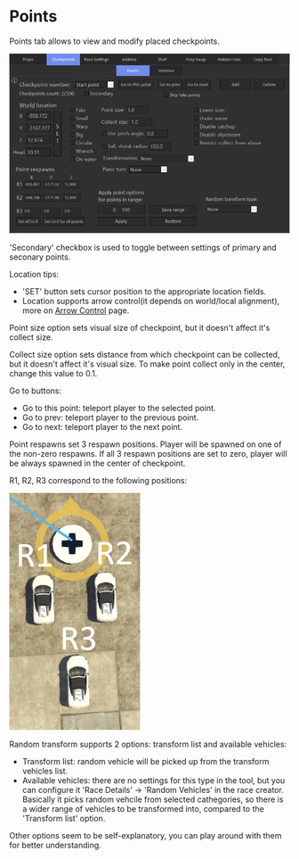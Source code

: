 # Points

Points tab allows to view and modify placed checkpoints.

![Points1](../../assets/images/checkpoints/img01.png)

'Secondary' checkbox is used to toggle between settings of primary and seconary points.

Location tips: 

- 'SET' button sets cursor position to the appropriate location fields.
- Location supports arrow control(it depends on world/local alignment), more on [Arrow Control](../../../tips/arrow-control) page.

Point size option sets visual size of checkpoint, but it doesn't affect it's collect size.

Collect size option sets distance from which checkpoint can be collected, but it doesn't affect it's visual size. To make point collect only in the center, change this value to 0.1.

Go to buttons:

- Go to this point: teleport player to the selected point.
- Go to prev: teleport player to the previous point.
- Go to next: teleport player to the next point.

Point respawns set 3 respawn positions. Player will be spawned on one of the non-zero respawns. If all 3 respawn positions are set to zero, player will be always spawned in the center of checkpoint.

R1, R2, R3 correspond to the following positions:

![Points2](../../assets/images/checkpoints/img02.png)

Random transform supports 2 options: transform list and available vehicles:

- Transform list: random vehicle will be picked up from the transform vehicles list.
- Available vehicles: there are no settings for this type in the tool, but you can configure it 'Race Details' -> 'Random Vehicles' in the race creator.
Basically it picks random vehcile from selected cathegories, so there is a wider range of vehicles to be transformed into, compared to the 'Transform list' option.

Other options seem to be self-explanatory, you can play around with them for better understanding.